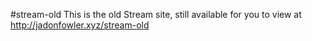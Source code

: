 #stream-old
This is the old Stream site, still available for you to view at http://jadonfowler.xyz/stream-old
